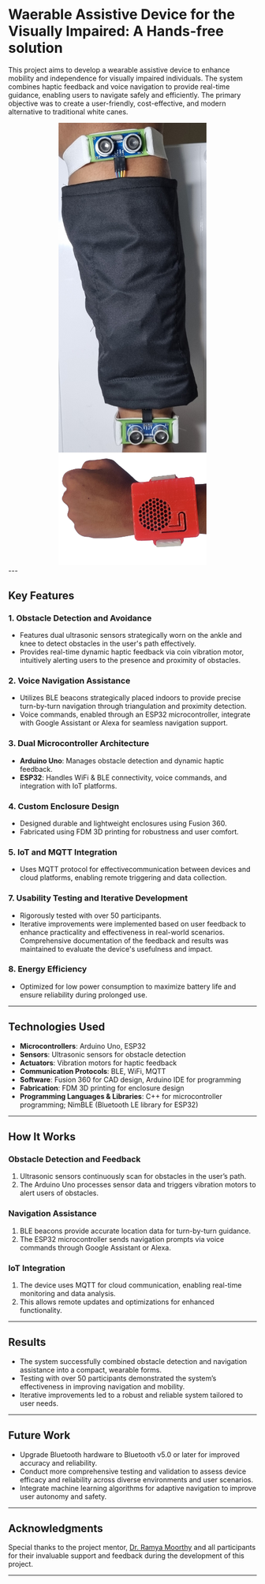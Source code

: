 # Waerable Assistive Device for the Visually Impaired: A Hands-free solution  

This project aims to develop a wearable assistive device to enhance mobility and independence for visually impaired individuals. The system combines haptic feedback and voice navigation to provide real-time guidance, enabling users to navigate safely and efficiently. The primary objective was to create a user-friendly, cost-effective, and modern alternative to traditional white canes.  

<div style="text-align: center;">
  <img src="obstacle_avoid\assets\Phase1_WornOnPerson.jpg" alt="Obstacle avoidance module when worn on person's leg" width="300">
</div>

<div style="text-align: center;">
  <img src="voice_navigate\assets\DeviceOnHand.png" alt="BLE Navigation module when worn on hand" width="300">
</div>
---

## **Key Features**  

### 1. Obstacle Detection and Avoidance  
- Features dual ultrasonic sensors strategically worn on the ankle and knee to detect obstacles in the user's path effectively.
- Provides real-time dynamic haptic feedback via coin vibration motor, intuitively alerting users to the presence and proximity of obstacles.

### 2. Voice Navigation Assistance  
- Utilizes BLE beacons strategically placed indoors to provide precise turn-by-turn navigation through triangulation and proximity detection.
- Voice commands, enabled through an ESP32 microcontroller, integrate with Google Assistant or Alexa for seamless navigation support.

### 3. Dual Microcontroller Architecture  
- **Arduino Uno**: Manages obstacle detection and dynamic haptic feedback.  
- **ESP32**: Handles WiFi & BLE connectivity, voice commands, and integration with IoT platforms. 

### 4. Custom Enclosure Design  
- Designed durable and lightweight enclosures using Fusion 360.
- Fabricated using FDM 3D printing for robustness and user comfort.

### 5. IoT and MQTT Integration  
- Uses MQTT protocol for effectivecommunication between devices and cloud platforms, enabling remote triggering and data collection.  

### 7. Usability Testing and Iterative Development  
- Rigorously tested with over 50 participants.  
- Iterative improvements were implemented based on user feedback to enhance practicality and effectiveness in real-world scenarios. Comprehensive documentation of the feedback and results was maintained to evaluate the device's usefulness and impact.

### 8. Energy Efficiency  
- Optimized for low power consumption to maximize battery life and ensure reliability during prolonged use.  

---

## **Technologies Used**  
- **Microcontrollers**: Arduino Uno, ESP32  
- **Sensors**: Ultrasonic sensors for obstacle detection  
- **Actuators**: Vibration motors for haptic feedback  
- **Communication Protocols**: BLE, WiFi, MQTT
- **Software**: Fusion 360 for CAD design, Arduino IDE for programming  
- **Fabrication**: FDM 3D printing for enclosure design  
- **Programming Languages & Libraries**: C++ for microcontroller programming; NimBLE (Bluetooth LE library for ESP32)

---

## **How It Works**  

### **Obstacle Detection and Feedback**  
1. Ultrasonic sensors continuously scan for obstacles in the user’s path.
2. The Arduino Uno processes sensor data and triggers vibration motors to alert users of obstacles.

### **Navigation Assistance**  
1. BLE beacons provide accurate location data for turn-by-turn guidance.  
2. The ESP32 microcontroller sends navigation prompts via voice commands through Google Assistant or Alexa.  

### **IoT Integration**  
1. The device uses MQTT for cloud communication, enabling real-time monitoring and data analysis.  
2. This allows remote updates and optimizations for enhanced functionality.  

---

## **Results**  
- The system successfully combined obstacle detection and navigation assistance into a compact, wearable forms.  
- Testing with over 50 participants demonstrated the system’s effectiveness in improving navigation and mobility.  
- Iterative improvements led to a robust and reliable system tailored to user needs.  

---

## **Future Work**  
- Upgrade Bluetooth hardware to Bluetooth v5.0 or later for improved accuracy and reliability.
- Conduct more comprehensive testing and validation to assess device efficacy and reliability across diverse environments and user scenarios.
- Integrate machine learning algorithms for adaptive navigation to improve user autonomy and safety.

---

## **Acknowledgments**  
Special thanks to the project mentor, [Dr. Ramya Moorthy](https://www.manipal.edu/mit/department-faculty/faculty-list/dr-ramya-s-moorthy/_jcr_content.html) and all participants for their invaluable support and feedback during the development of this project.  

---